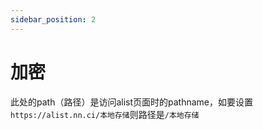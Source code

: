```yaml
---
sidebar_position: 2
---
```


# 加密
此处的path（路径）是访问alist页面时的pathname，如要设置`https://alist.nn.ci/本地存储`则路径是`/本地存储`

